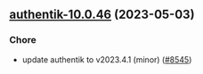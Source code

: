 

## [authentik-10.0.46](https://github.com/truecharts/charts/compare/authentik-10.0.45...authentik-10.0.46) (2023-05-03)

### Chore

- update authentik to v2023.4.1 (minor) ([#8545](https://github.com/truecharts/charts/issues/8545))
  
  